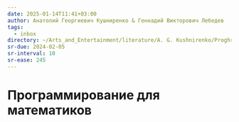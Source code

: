 ```yaml
---
date: 2025-01-14T11:41+03:00
author: Анатолий Георгиевич Кушниренко & Геннадий Викторович Лебедев
tags:
  - inbox
directory: ~/Arts_and_Entertainment/literature/A. G. Kushnirenko/Proghrammirovaniie dlia matiematikov(1988) (2373)/
sr-due: 2024-02-05
sr-interval: 10
sr-ease: 245
---
```


# Программирование для математиков
